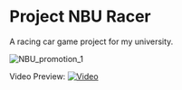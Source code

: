 # Project NBU Racer

 А racing car game project for my university.

![NBU_promotion_1](https://github.com/APPenchev/Project-NBU-Racer/assets/36088861/e628ffda-56da-4fad-8eec-92c552f6891a)

Video Preview: 
[![Video]([https://github.com/APPenchev/Project-NBU-Racer/assets/36088861/e628ffda-56da-4fad-8eec-92c552f6891a)](https://www.youtube.com/watch?v=uzDZ6p0uD2Q)
